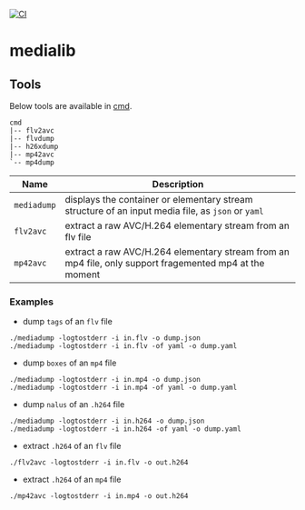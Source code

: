 [![CI](https://github.com/wangyoucao577/medialib/actions/workflows/ci.yml/badge.svg)](https://github.com/wangyoucao577/medialib/actions/workflows/ci.yml)    
# medialib

## Tools
Below tools are available in [cmd](cmd).     

```
cmd
|-- flv2avc
|-- flvdump
|-- h26xdump
|-- mp42avc
`-- mp4dump
```


| Name | Description | 
| - | - |
| `mediadump` | displays the container or elementary stream structure of an input media file, as `json` or `yaml` |
| `flv2avc` | extract a raw AVC/H.264 elementary stream from an flv file |
| `mp42avc` | extract a raw AVC/H.264 elementary stream from an mp4 file, only support fragemented mp4 at the moment |

### Examples     

- dump `tags` of an `flv` file    

```
./mediadump -logtostderr -i in.flv -o dump.json
./mediadump -logtostderr -i in.flv -of yaml -o dump.yaml 
```

- dump `boxes` of an `mp4` file    

```
./mediadump -logtostderr -i in.mp4 -o dump.json
./mediadump -logtostderr -i in.mp4 -of yaml -o dump.yaml 
```

- dump `nalus` of an `.h264` file

```
./mediadump -logtostderr -i in.h264 -o dump.json
./mediadump -logtostderr -i in.h264 -of yaml -o dump.yaml 
```

- extract `.h264` of an `flv` file 

```
./flv2avc -logtostderr -i in.flv -o out.h264 
```

- extract `.h264` of an `mp4` file 

```
./mp42avc -logtostderr -i in.mp4 -o out.h264 
```

